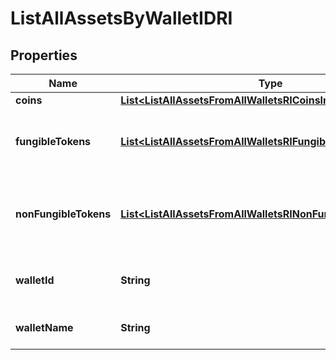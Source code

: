 

# ListAllAssetsByWalletIDRI


## Properties

| Name | Type | Description | Notes |
|------------ | ------------- | ------------- | -------------|
|**coins** | [**List&lt;ListAllAssetsFromAllWalletsRICoinsInner&gt;**](ListAllAssetsFromAllWalletsRICoinsInner.md) |  |  |
|**fungibleTokens** | [**List&lt;ListAllAssetsFromAllWalletsRIFungibleTokensInner&gt;**](ListAllAssetsFromAllWalletsRIFungibleTokensInner.md) | Represents fungible tokens&#39;es detailed information |  |
|**nonFungibleTokens** | [**List&lt;ListAllAssetsFromAllWalletsRINonFungibleTokensInner&gt;**](ListAllAssetsFromAllWalletsRINonFungibleTokensInner.md) | Represents non-fungible tokens&#39;es detailed information. |  |
|**walletId** | **String** | Defines the unique ID of the Wallet. |  |
|**walletName** | **String** | Represents the name of the wallet. |  |



